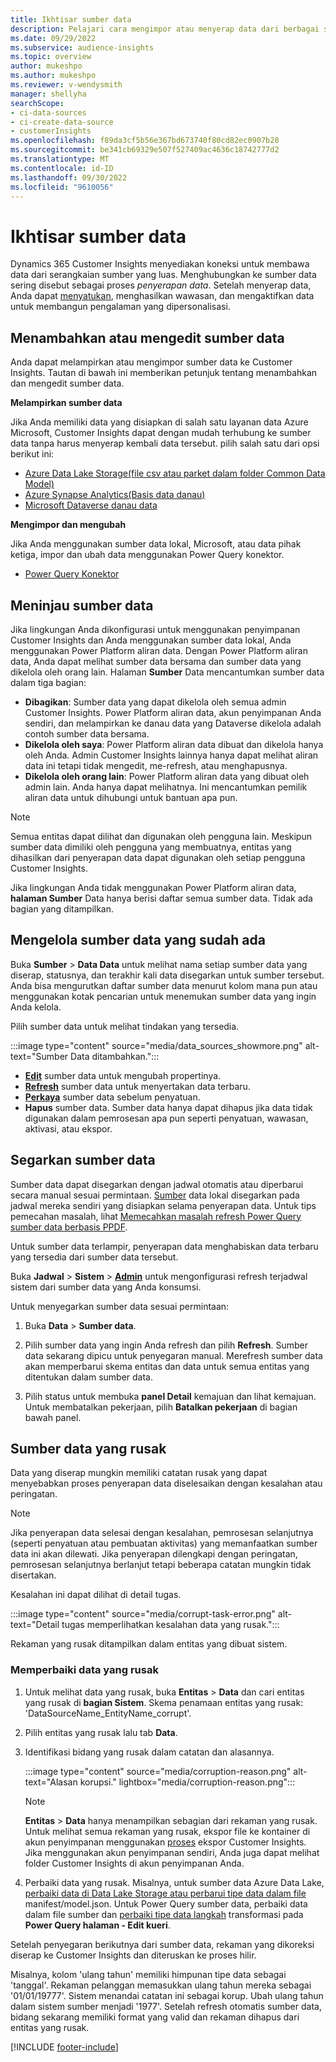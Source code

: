 ```yaml
---
title: Ikhtisar sumber data
description: Pelajari cara mengimpor atau menyerap data dari berbagai sumber.
ms.date: 09/29/2022
ms.subservice: audience-insights
ms.topic: overview
author: mukeshpo
ms.author: mukeshpo
ms.reviewer: v-wendysmith
manager: shellyha
searchScope:
- ci-data-sources
- ci-create-data-source
- customerInsights
ms.openlocfilehash: f89da3cf5b56e367bd673740f80cd82ec0907b28
ms.sourcegitcommit: be341cb69329e507f527409ac4636c18742777d2
ms.translationtype: MT
ms.contentlocale: id-ID
ms.lasthandoff: 09/30/2022
ms.locfileid: "9610056"
---
```

# <a name="data-sources-overview"></a>Ikhtisar sumber data

Dynamics 365 Customer Insights menyediakan koneksi untuk membawa data dari serangkaian sumber yang luas. Menghubungkan ke sumber data sering disebut sebagai proses *penyerapan data*. Setelah menyerap data, Anda dapat [menyatukan](data-unification.md), menghasilkan wawasan, dan mengaktifkan data untuk membangun pengalaman yang dipersonalisasi.

## <a name="add-or-edit-data-sources"></a>Menambahkan atau mengedit sumber data

Anda dapat melampirkan atau mengimpor sumber data ke Customer Insights. Tautan di bawah ini memberikan petunjuk tentang menambahkan dan mengedit sumber data.

**Melampirkan sumber data**

Jika Anda memiliki data yang disiapkan di salah satu layanan data Azure Microsoft, Customer Insights dapat dengan mudah terhubung ke sumber data tanpa harus menyerap kembali data tersebut. pilih salah satu dari opsi berikut ini:
- [Azure Data Lake Storage(file csv atau parket dalam folder Common Data Model)](connect-common-data-model.md)
- [Azure Synapse Analytics(Basis data danau)](connect-synapse.md)
- [Microsoft Dataverse danau data](connect-dataverse-managed-lake.md)

**Mengimpor dan mengubah**

Jika Anda menggunakan sumber data lokal, Microsoft, atau data pihak ketiga, impor dan ubah data menggunakan Power Query konektor.
- [Power Query Konektor](connect-power-query.md)

## <a name="review-data-sources"></a>Meninjau sumber data

Jika lingkungan Anda dikonfigurasi untuk menggunakan penyimpanan Customer Insights dan Anda menggunakan sumber data lokal, Anda menggunakan Power Platform aliran data. Dengan Power Platform aliran data, Anda dapat melihat sumber data bersama dan sumber data yang dikelola oleh orang lain. Halaman **Sumber** Data mencantumkan sumber data dalam tiga bagian:
- **Dibagikan**: Sumber data yang dapat dikelola oleh semua admin Customer Insights. Power Platform aliran data, akun penyimpanan Anda sendiri, dan melampirkan ke danau data yang Dataverse dikelola adalah contoh sumber data bersama.
- **Dikelola oleh saya**: Power Platform aliran data dibuat dan dikelola hanya oleh Anda. Admin Customer Insights lainnya hanya dapat melihat aliran data ini tetapi tidak mengedit, me-refresh, atau menghapusnya.
- **Dikelola oleh orang lain**: Power Platform aliran data yang dibuat oleh admin lain. Anda hanya dapat melihatnya. Ini mencantumkan pemilik aliran data untuk dihubungi untuk bantuan apa pun.
> [!NOTE]
> Semua entitas dapat dilihat dan digunakan oleh pengguna lain. Meskipun sumber data dimiliki oleh pengguna yang membuatnya, entitas yang dihasilkan dari penyerapan data dapat digunakan oleh setiap pengguna Customer Insights.

Jika lingkungan Anda tidak menggunakan Power Platform aliran data, **halaman Sumber** Data hanya berisi daftar semua sumber data. Tidak ada bagian yang ditampilkan.

## <a name="manage-existing-data-sources"></a>Mengelola sumber data yang sudah ada

Buka **Sumber** > **Data Data** untuk melihat nama setiap sumber data yang diserap, statusnya, dan terakhir kali data disegarkan untuk sumber tersebut. Anda bisa mengurutkan daftar sumber data menurut kolom mana pun atau menggunakan kotak pencarian untuk menemukan sumber data yang ingin Anda kelola.

Pilih sumber data untuk melihat tindakan yang tersedia.

:::image type="content" source="media/data_sources_showmore.png" alt-text="Sumber Data ditambahkan.":::

- [**Edit**](#add-or-edit-data-sources) sumber data untuk mengubah propertinya.
- [**Refresh**](#refresh-data-sources) sumber data untuk menyertakan data terbaru.
- [**Perkaya**](data-sources-enrichment.md) sumber data sebelum penyatuan.
- **Hapus** sumber data. Sumber data hanya dapat dihapus jika data tidak digunakan dalam pemrosesan apa pun seperti penyatuan, wawasan, aktivasi, atau ekspor.

## <a name="refresh-data-sources"></a>Segarkan sumber data

Sumber data dapat disegarkan dengan jadwal otomatis atau diperbarui secara manual sesuai permintaan. [Sumber](connect-power-query.md#add-data-from-on-premises-data-sources) data lokal disegarkan pada jadwal mereka sendiri yang disiapkan selama penyerapan data. Untuk tips pemecahan masalah, lihat [Memecahkan masalah refresh Power Query sumber data berbasis PPDF](connect-power-query.md#troubleshoot-ppdf-power-query-based-data-source-refresh-issues).

Untuk sumber data terlampir, penyerapan data menghabiskan data terbaru yang tersedia dari sumber data tersebut.

Buka **Jadwal** > **Sistem** > [**Admin**](schedule-refresh.md) untuk mengonfigurasi refresh terjadwal sistem dari sumber data yang Anda konsumsi.

Untuk menyegarkan sumber data sesuai permintaan:

1. Buka **Data** > **Sumber data**.

1. Pilih sumber data yang ingin Anda refresh dan pilih **Refresh**. Sumber data sekarang dipicu untuk penyegaran manual. Merefresh sumber data akan memperbarui skema entitas dan data untuk semua entitas yang ditentukan dalam sumber data.

1. Pilih status untuk membuka **panel Detail** kemajuan dan lihat kemajuan. Untuk membatalkan pekerjaan, pilih **Batalkan pekerjaan** di bagian bawah panel.

## <a name="corrupt-data-sources"></a>Sumber data yang rusak

Data yang diserap mungkin memiliki catatan rusak yang dapat menyebabkan proses penyerapan data diselesaikan dengan kesalahan atau peringatan.

> [!NOTE]
> Jika penyerapan data selesai dengan kesalahan, pemrosesan selanjutnya (seperti penyatuan atau pembuatan aktivitas) yang memanfaatkan sumber data ini akan dilewati. Jika penyerapan dilengkapi dengan peringatan, pemrosesan selanjutnya berlanjut tetapi beberapa catatan mungkin tidak disertakan.

Kesalahan ini dapat dilihat di detail tugas.

:::image type="content" source="media/corrupt-task-error.png" alt-text="Detail tugas memperlihatkan kesalahan data yang rusak.":::

Rekaman yang rusak ditampilkan dalam entitas yang dibuat sistem.

### <a name="fix-corrupt-data"></a>Memperbaiki data yang rusak

1. Untuk melihat data yang rusak, buka **Entitas** > **Data** dan cari entitas yang rusak di **bagian Sistem**. Skema penamaan entitas yang rusak: 'DataSourceName_EntityName_corrupt'.

1. Pilih entitas yang rusak lalu tab **Data**.

1. Identifikasi bidang yang rusak dalam catatan dan alasannya.

   :::image type="content" source="media/corruption-reason.png" alt-text="Alasan korupsi." lightbox="media/corruption-reason.png":::

   > [!NOTE]
   > **Entitas** > **Data** hanya menampilkan sebagian dari rekaman yang rusak. Untuk melihat semua rekaman yang rusak, ekspor file ke kontainer di akun penyimpanan menggunakan [proses](export-destinations.md) ekspor Customer Insights. Jika menggunakan akun penyimpanan sendiri, Anda juga dapat melihat folder Customer Insights di akun penyimpanan Anda.

1. Perbaiki data yang rusak. Misalnya, untuk sumber data Azure Data Lake, [perbaiki data di Data Lake Storage atau perbarui tipe data dalam file](connect-common-data-model.md#common-reasons-for-ingestion-errors-or-corrupt-data) manifest/model.json. Untuk Power Query sumber data, perbaiki data dalam file sumber dan [perbaiki tipe data langkah](connect-power-query.md#data-type-does-not-match-data) transformasi pada **Power Query halaman - Edit kueri**.

Setelah penyegaran berikutnya dari sumber data, rekaman yang dikoreksi diserap ke Customer Insights dan diteruskan ke proses hilir.

Misalnya, kolom 'ulang tahun' memiliki himpunan tipe data sebagai 'tanggal'. Rekaman pelanggan memasukkan ulang tahun mereka sebagai '01/01/19777'. Sistem menandai catatan ini sebagai korup. Ubah ulang tahun dalam sistem sumber menjadi '1977'. Setelah refresh otomatis sumber data, bidang sekarang memiliki format yang valid dan rekaman dihapus dari entitas yang rusak.

[!INCLUDE [footer-include](includes/footer-banner.md)]
